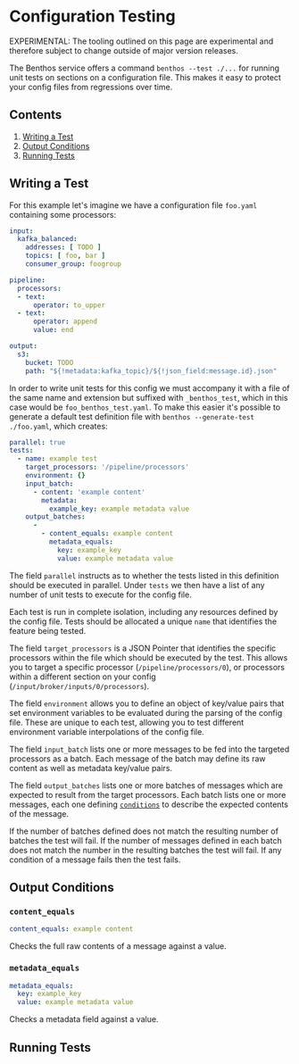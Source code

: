 Configuration Testing
=====================

EXPERIMENTAL: The tooling outlined on this page are experimental and therefore subject to change outside of major version releases.

The Benthos service offers a command `benthos --test ./...` for running unit tests on sections on a configuration file. This makes it easy to protect your config files from regressions over time.

## Contents

1. [Writing a Test](#writing_a_test)
2. [Output Conditions](#output_conditions)
3. [Running Tests](#running_tests)

## Writing a Test

For this example let's imagine we have a configuration file `foo.yaml` containing some processors:

```yaml
input:
  kafka_balanced:
    addresses: [ TODO ]
    topics: [ foo, bar ]
    consumer_group: foogroup

pipeline:
  processors:
  - text:
      operator: to_upper
  - text:
      operator: append
      value: end

output:
  s3:
    bucket: TODO
    path: "${!metadata:kafka_topic}/${!json_field:message.id}.json"
```

In order to write unit tests for this config we must accompany it with a file of the same name and extension but suffixed with `_benthos_test`, which in this case would be `foo_benthos_test.yaml`. To make this easier it's possible to generate a default test definition file with `benthos --generate-test ./foo.yaml`, which creates:

```yaml
parallel: true
tests:
  - name: example test
    target_processors: '/pipeline/processors'
    environment: {}
    input_batch:
      - content: 'example content'
        metadata:
          example_key: example metadata value
    output_batches:
      -
        - content_equals: example content
          metadata_equals:
            key: example_key
            value: example metadata value
```

The field `parallel` instructs as to whether the tests listed in this definition should be executed in parallel. Under `tests` we then have a list of any number of unit tests to execute for the config file. 

Each test is run in complete isolation, including any resources defined by the config file. Tests should be allocated a unique `name` that identifies the feature being tested.

The field `target_processors` is a JSON Pointer that identifies the specific processors within the file which should be executed by the test. This allows you to target a specific processor (`/pipeline/processors/0`), or processors within a different section on your config (`/input/broker/inputs/0/processors`).

The field `environment` allows you to define an object of key/value pairs that set environment variables to be evaluated during the parsing of the config file. These are unique to each test, allowing you to test different environment variable interpolations of the config file.

The field `input_batch` lists one or more messages to be fed into the targeted processors as a batch. Each message of the batch may define its raw content as well as metadata key/value pairs.

The field `output_batches` lists one or more batches of messages which are expected to result from the target processors. Each batch lists one or more messages, each one defining [`conditions`](#output_conditions) to describe the expected contents of the message.

If the number of batches defined does not match the resulting number of batches the test will fail. If the number of messages defined in each batch does not match the number in the resulting batches the test will fail. If any condition of a message fails then the test fails.

## Output Conditions

### `content_equals`

```yaml
content_equals: example content
```

Checks the full raw contents of a message against a value.

### `metadata_equals`

```yaml
metadata_equals:
  key: example_key
  value: example metadata value
```

Checks a metadata field against a value.

## Running Tests